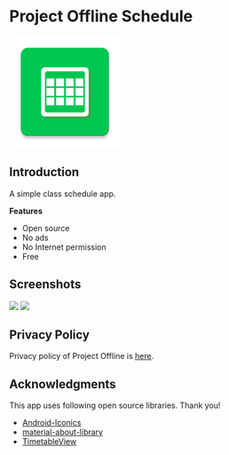 # Project Offline Schedule
<img src="https://raw.githubusercontent.com/ioliteis/projectoffline_schedule/master/app/src/main/ic_launcher-web.png" width="200px"></img>
## Introduction
A simple class schedule app.

**Features**
- Open source
- No ads
- No Internet permission
- Free
## Screenshots
<img src="https://pixelfed.social/storage/m/ebbba457f15a41f29e66bf69f0a5a4d0c974249a/d39aa78c66ea34daea763c3f0f7d2bf0905d76ff/zJTbOJQdoaLms18lGuAlM81RYAkr06foeCZcreAp.png" width="240px"></img>
<img src="https://pixelfed.social/storage/m/ebbba457f15a41f29e66bf69f0a5a4d0c974249a/d39aa78c66ea34daea763c3f0f7d2bf0905d76ff/XUkrVz3rNvgYyTviuBINvwqHY8X5VgaXkDh7CVfL.png" width="240px"></img>
## Privacy Policy
Privacy policy of Project Offline is [here](https://ioliteis.github.io/projectoffline/2019/08/26/Privacy-Policy/).
## Acknowledgments
This app uses following open source libraries. Thank you!
- [Android-Iconics](https://github.com/mikepenz/Android-Iconics)
- [material-about-library](https://github.com/daniel-stoneuk/material-about-library)
- [TimetableView](https://github.com/tlaabs/TimetableView)
